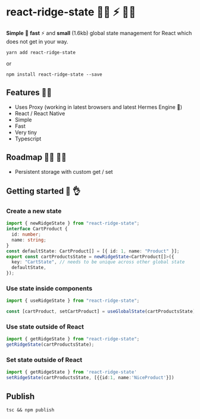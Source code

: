 # react-ridge-state :weight_lifting_woman: ⚡️ :weight_lifting_man:

**Simple** :muscle: **fast** ⚡️ and **small** (1.6kb) global state management for React which does not get in your way.

```
yarn add react-ridge-state
```

or

```
npm install react-ridge-state --save
```


## Features :woman_juggling:

- Uses Proxy (working in latest browsers and latest Hermes Engine :sparkling_heart:)
- React / React Native
- Simple
- Fast
- Very tiny
- Typescript

## Roadmap :running_woman: :running_man:

- Persistent storage with custom get / set

## Getting started :clap: :ok_hand:

### Create a new state

```typescript
import { newRidgeState } from "react-ridge-state";
interface CartProduct {
  id: number;
  name: string;
}
const defaultState: CartProduct[] = [{ id: 1, name: "Product" }];
export const cartProductsState = newRidgeState<CartProduct[]>({
  key: "CartState", // needs to be unique across other global state
  defaultState,
});
```

### Use state inside components

```typescript
import { useRidgeState } from "react-ridge-state";

const [cartProduct, setCartProduct] = useGlobalState(cartProductsState);
```

### Use state outside of React

```typescript
import { getRidgeState } from "react-ridge-state";
getRidgeState(cartProductsState);
```

### Set state outside of React

```typescript
import { getRidgeState } from 'react-ridge-state'
setRidgeState(cartProductsState, [{{id:1, name:'NiceProduct'}])

```

## Publish

```
tsc && npm publish
```
